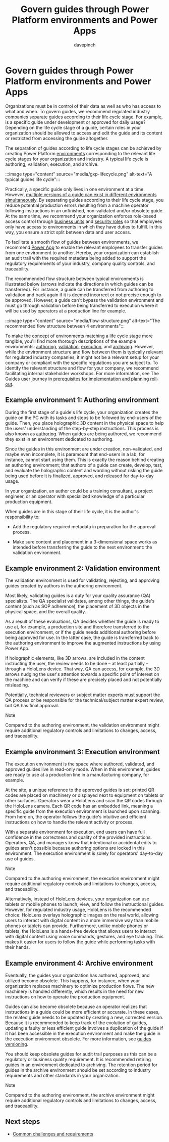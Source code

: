 ﻿---
title: Govern guides through Power Platform environments and Power Apps
description: Learn about the separation of guides according to the life cycle stages using Power Platform or Power Apps
ms.date: 03/09/2023
ms.topic: conceptual
author: davepinch
ms.author: davepinch
ms-reviewer: m-hartmann
ms.custom: bap-template
---

# Govern guides through Power Platform environments and Power Apps

Organizations must be in control of their data as well as who has access to what and when. To govern guides, we recommend regulated industry companies separate guides according to their life cycle stage. For example, is a specific guide under development or approved for daily usage? Depending on the life cycle stage of a guide, certain roles in your organization should be allowed to access and edit the guide and its content or restricted from accessing the guide altogether.

The separation of guides according to life cycle stages can be achieved by creating Power Platform [environments](/power-platform/admin/environments-overview) corresponding to the relevant life cycle stages for your organization and industry. A typical life cycle is authoring, validation, execution, and archive.

:::image type="content" source="media/gxp-lifecycle.png" alt-text="A typical guides life cycle":::

Practically, a specific guide only lives in one environment at a time. However, [multiple versions of a guide can exist in different environments simultaneously](strategy-for-versioning-guides.md). By separating guides according to their life cycle stage, you reduce potential production errors resulting from a machine operator following instructions in an unfinished, non-validated and/or obsolete guide. At the same time, we recommend your organization enforces role-based access control through [business units](/power-platform/admin/create-edit-business-units) and [security roles](/power-platform/admin/security-roles-privileges) so that employees only have access to environments in which they have duties to fulfill. In this way, you ensure a strict split between data and user access.

To facilitate a smooth flow of guides between environments, we recommend [Power App](/power-apps/powerapps-overview) to enable the relevant employees to transfer guides from one environment to another. Hereby, your organization can establish an audit trail with the required metadata being added to support the regulatory requirements of your industry, company quality controls, and traceability.

The recommended flow structure between typical environments is illustrated below (arrows indicate the directions in which guides can be transferred). For instance, a guide can be transferred from authoring to validation and back again if it is deemed incorrect or not precise enough to be approved. However, a guide can't bypass the validation environment and must go through validation before being transferred to execution where it will be used by operators at a production line for example.

:::image type="content" source="media/flow-structure.png" alt-text="The recommended flow structure between 4 environments":::

To make the concept of environments matching a life cycle stage more tangible, you'll find more thorough descriptions of the example environments: [authoring](#example-environment-1-authoring-environment), [validation](#example-environment-2-validation-environment), [execution](#example-environment-3-execution-environment), and [archiving](#example-environment-4-archive-environment). However, while the environment structure and flow between them is typically relevant for regulated industry companies, it might not be a relevant setup for your company or compliant with the specific regulations you are subject to. To identify the relevant structure and flow for your company, we recommend facilitating internal stakeholder workshops. For more information, see The Guides user journey in [prerequisites for implementation and planning roll-out](prerequisites-for-implementation-and-planning-roll-out.md).

## Example environment 1: Authoring environment

During the first stage of a guide's life cycle, your organization creates the guide on the PC with its tasks and steps to be followed by end-users of the guide. Then, you place holographic 3D content in the physical space to help the users' understanding of the step-by-step instructions. This process is also known as [authoring](../authoring-overview.md). When guides are being authored, we recommend they exist in an environment dedicated to authoring.

Since the guides in this environment are under creation, non-validated, and maybe even incomplete, it is paramount that end-users in a lab, for instance, cannot start using them. This is exactly the reason behind creating an authoring environment; that authors of a guide can create, develop, test, and evaluate the holographic content and wording without risking the guide being used before it is finalized, approved, and released for day-to-day usage.  
  
In your organization, an author could be a training consultant, a project engineer, or an operator with specialized knowledge of a particular production equipment.

When guides are in this stage of their life cycle, it is the author's responsibility to:

- Add the regulatory required metadata in preparation for the approval process.

- Make sure content and placement in a 3-dimensional space works as intended before transferring the guide to the next environment: the validation environment.

## Example environment 2: Validation environment

The validation environment is used for validating, rejecting, and approving guides created by authors in the authoring environment.  
  
Most likely, validating guides is a duty for your quality assurance (QA) specialists. The QA specialist validates, among other things, the guide's content (such as SOP adherence), the placement of 3D objects in the physical space, and the overall quality.

As a result of these evaluations, QA decides whether the guide is ready to use at, for example, a production site and therefore transferred to the execution environment, or if the guide needs additional authoring before being approved for use. In the latter case, the guide is transferred back to the authoring environment to improve the augmented instructions by using Power App.

If holographic elements, like 3D arrows, are included in the content instructing the user, the review needs to be done – at least partially – through a HoloLens device. That way, QA can access, for example, the 3D arrows nudging the user's attention towards a specific point of interest on the machine and can verify if these are precisely placed and not potentially misleading.

Potentially, technical reviewers or subject matter experts must support the QA process or be responsible for the technical/subject matter expert review, but QA has final approval.

> [!NOTE]
> Compared to the authoring environment, the validation environment might require additional regulatory controls and limitations to changes, access, and traceability.

## Example environment 3: Execution environment

The execution environment is the space where authored, validated, and approved guides live in read-only mode. When in this environment, guides are ready to use at a production line in a manufacturing company, for example.

At the site, a unique reference to the approved guides is set: printed QR codes are placed on machinery or displayed next to equipment on tablets or other surfaces. Operators wear a HoloLens and scan the QR codes through the HoloLens camera. Each QR code has an embedded link, meaning a specific guide from the execution environment is launched upon scanning. From here on, the operator follows the guide's intuitive and efficient instructions on how to handle the relevant activity or process.

With a separate environment for execution, end users can have full confidence in the correctness and quality of the provided instructions. Operators, QA, and managers know that intentional or accidental edits to guides aren't possible because authoring options are locked in this environment. The execution environment is solely for operators' day-to-day use of guides.

> [!NOTE]
> Compared to the authoring environment, the execution environment might require additional regulatory controls and limitations to changes, access, and traceability.

Alternatively, instead of HoloLens devices, your organization can use tablets or mobile phones to launch, view, and follow the instructional guides. However, for regulated industry usage, HoloLens is the recommended choice: HoloLens overlays holographic images on the real world, allowing users to interact with digital content in a more immersive way than mobile phones or tablets can provide. Furthermore, unlike mobile phones or tablets, the HoloLens is a hands-free device that allows users to interact with digital content using voice commands, gestures, and eye tracking. This makes it easier for users to follow the guide while performing tasks with their hands.

## Example environment 4: Archive environment

Eventually, the guides your organization has authored, approved, and utilized become obsolete. This happens, for instance, when your organization replaces machinery to optimize production flows. The new machinery is handled differently, which results in the need for new instructions on how to operate the production equipment.  
  
Guides can also become obsolete because an operator realizes that instructions in a guide could be more efficient or accurate. In these cases, the related guide needs to be updated by creating a new, corrected version. Because it is recommended to keep track of the evolution of guides, updating a faulty or less efficient guide involves a duplication of the guide if it has been accessible in the execution environment and make the guide in the execution environment obsolete. For more information, see [guides versioning](strategy-for-versioning-guides.md).

You should keep obsolete guides for audit trail purposes as this can be a regulatory or business quality requirement. It is recommended retiring guides in an environment dedicated to archiving. The retention period for guides in the archive environment should be set according to industry requirements and other standards in your organization.

> [!NOTE]
> Compared to the authoring environment, the archive environment might require additional regulatory controls and limitations to changes, access, and traceability.

## Next steps

- [Common challenges and requirements](common-challenges-and-requirements.md)
